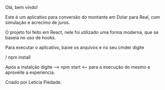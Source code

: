 Olá, bem vindo!

Este é um aplicativo para conversão do montante em Dolar para Real, com simulação e acrecimo de juros.

O projeto foi feito em React, nele foi utilizado uma forma moderna, que se baseia no uso de hooks.

Para executar o aplicativo, baixe os arquivos e no seu cmder digite

/  npm install 

Após a instalção digite --> npm start <-- para a execução do mesmo e aproveite a experiencia.





Criado por Letícia Piedade.